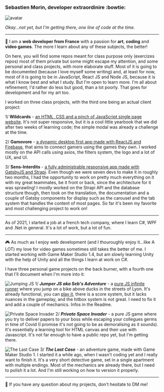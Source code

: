 ### Sebastien Morin, developer extraordinire :bowtie:

![avatar](https://i.imgur.com/HU3BtN7.jpg)

*Okay...not yet, but I'm getting there, one line of code at the time.*

---

🌱 I am a **web developer from France** with a passion for **art**, **coding** and **video games**. The more I learn about any of these subjects, the better!

On here, you will find some repos meant for class purpose only (exercizes repos) most of them private but some might escape my attention, and some personal and class projects, with more elaborate stuff. 
Most of it is going to be documented (because I love myself some writing) and, at least for now, most of it is going to be in JavaScript, React JS and Node JS, because it is what I know best and what I study. But I'm open to learn more.
I'm all about refinement; I'd rather do less but good, than a lot poorly. That goes for development and for my art too.

I worked on three class projects, with the third one being an actual client project:

1/ **Wildcards** - [an HTML, CSS and a pinch of JavaScript single page website](https://wildcodeschool.github.io/Lyon-js-202005-project-Trombino/). It's not super responsive, but it is a cool little yearbook that we did after two weeks of learning code; the simple modal was already a challenge at the time.

2/ **Gamovore** - [a dynamic desktop first app made with ReactJS and Firebase](https://gamovore.netlify.app/), that aims to connect gamers using the games they own. I worked mostly on the API calls using axios, the filters system, the logo and a lot of UX, and UI.

3/ **Sens-Interdits** - [a fully administrable responsive app made with GatsbyJS and Strapi](https://github.com/WildCodeSchool/lyon-p3-sens-interdit). Even though we were seven devs to make it in roughly two months, I had the opportunity to work on pretty much everything on it with my great teammates, be it front or back, since the architecture for it was sprawling! I mostly worked on the Strapi API and the database structure though, then took on the translation, the documentation and a couple of Gatsby components for display such as the carousel and the tab system that handles the content of most pages. So far it's been my favorite and most challenging project to work on!

---

As of 2021, I started a job at a french tech company, where I learn C#, WPF and .Net in general. It's a lot of work, but a lot of fun.

---

:video_game: As much as I enjoy web development (and I thouroughly enjoy it...like A LOT) my love for video games sometimes still takes the better of me. I started working with Game Maker Studio 1.4, but am slowly learning Unity with the help of Unity and all the things I learn at work on C#.

I have three personal game projects on the back burner, with a fourth one that I'll document when I'm more into it:

![Jumping JS](https://i.imgur.com/GP8HGm8.gif)
1/ ***Jumper JS aka Seb's Adventure*** - a [pure JS infinite runner](https://github.com/Seblecaribou/Jumping-JS) where you jump on a bike above ducks in the streets of Lyon. It's already functional, you can [play it](https://seblecaribou.github.io/Jumping-JS/), there is a score system, but it lacks nuances in the gameplay, and the hitbox system is not great. I need to fix it and add a couple of mechanics. Infos in the Readme.

![Private Space Invader](https://i.imgur.com/CWkMvNU.gif)
2/ ***Private Space Invader*** - a pure JS game where you try to deliver papers to your boss while escaping your collegues germs in time of Covid (I promise it's not going to be as demoralising as it sounds). It's essentially a learning tool for HTML canvas and their use with Javascript. It's not far enough to have a public repo yet, but I'm getting there.

![The Last Case](https://i.imgur.com/pjWP2EY.gif)
3/ ***The Last Case*** - an adventure game, made with Game Maker Studio 1. I started it a while ago, when I wasn't coding yet and I really want to finish it. It's a very short detective game, set in a single apartment with multiple endings. Most of the mechanics are already there, but I need to polish it a lot. And I'm still working on how to version it properly.

---

:speech_balloon: If you have any question about my projects, don't hesitate to DM me!


